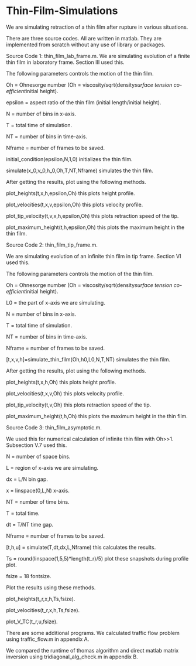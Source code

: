 # Thin-Film-Simulations
We are simulating retraction of a thin film after rupture in various situations. 

There are three source codes. All are written in matlab. They are implemented from scratch without any use of library or packages. 

Source Code 1: thin_film_lab_frame.m. 
We are simulating evolution of a finite thin film in laboratory frame. Section III used this.

  The following parameters controls the motion of the thin film.
  
  Oh = Ohnesorge number (Oh = viscosity/sqrt(density*surface tension co-efficient*initial height).
  
  epsilon = aspect ratio of the thin film (initial length/initial height).
  
  N = number of bins in x-axis.
  
  T = total time of simulation.
  
  NT = number of bins in time-axis.
  
  Nframe = number of frames to be saved.
  
  initial_condition(epsilon,N,1,0) initializes the thin film.
  
  simulate(x_0,v_0,h_0,Oh,T,NT,Nframe) simulates the thin film.
  
After getting the results, plot using the following methods. 
  
  plot_heights(t,x,h,epsilon,Oh)    this plots height profile.
  
  plot_velocities(t,x,v,epsilon,Oh)  this plots velocity profile.
  
  plot_tip_velocity(t,v,x,h,epsilon,Oh) this plots retraction speed of the tip.
  
  plot_maximum_height(t,h,epsilon,Oh)  this plots the maximum height in the thin film.
  
Source Code 2: thin_film_tip_frame.m.

We are simulating evolution of an infinite thin film in tip frame. Section VI used this.
  
  The following parameters controls the motion of the thin film.
  
  Oh = Ohnesorge number (Oh = viscosity/sqrt(density*surface tension co-efficient*initial height).
  
  L0 = the part of x-axis we are simulating.
  
  N = number of bins in x-axis.
  
  T = total time of simulation.
  
  NT = number of bins in time-axis.
  
  Nframe = number of frames to be saved.
  
  [t,x,v,h]=simulate_thin_film(Oh,h0,L0,N,T,NT) simulates the thin film.
  
After getting the results, plot using the following methods.
  
  plot_heights(t,x,h,Oh)  this plots height profile.
  
  plot_velocities(t,x,v,Oh) this plots velocity profile.
  
  plot_tip_velocity(t,v,Oh) this plots retraction speed of the tip.
  
  plot_maximum_height(t,h,Oh) this plots the maximum height in the thin film.

Source Code 3: thin_film_asymptotic.m.

We used this for numerical calculation of infinite thin film with Oh>>1. Subsection V.7 used this. 

  N =  number of space bins.  
  
  L = region of x-axis we are simulating.
  
  dx = L/N bin gap.
  
  x = linspace(0,L,N) x-axis.
  
  NT = number of time bins.
  
  T = total time.
  
  dt = T/NT time gap.

  Nframe = number of frames to be saved.

  [t,h,u] = simulate(T,dt,dx,L,Nframe) this calculates the results.

  Ts = round(linspace(1,5,5)*length(t_r)/5) plot these snapshots during profile plot.
  
  fsize = 18 fontsize.
  
Plot the results using these methods.
  
  plot_heights(t_r,x,h,Ts,fsize).
  
  plot_velocities(t_r,x,h,Ts,fsize). 
  
  plot_V_TC(t_r,u,fsize). 
  
  
There are some additional programs. We calculated traffic flow problem using traffic_flow.m in appendix A.

We compared the runtime of thomas algorithm and direct matlab matrix inversion using tridiagonal_alg_check.m in appendix B.


  
